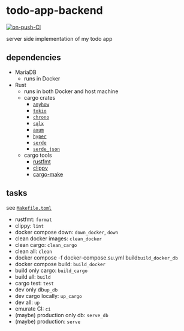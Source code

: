 # todo-app-backend

[![on-push-CI](https://github.com/H1rono/todo-app-backend/actions/workflows/on-push.yml/badge.svg)](https://github.com/H1rono/todo-app-backend/actions/workflows/on-push.yml)

server side implementation of my todo app

## dependencies

- MariaDB
    - runs in Docker
- Rust
    - runs in both Docker and host machine
    - cargo crates
        - [`anyhow`](https://docs.rs/anyhow/latest/anyhow/)
        - [`tokio`](https://docs.rs/tokio/latest/tokio/)
        - [`chrono`](https://docs.rs/chrono/latest/chrono/)
        - [`sqlx`](https://docs.rs/sqlx/latest/sqlx/)
        - [`axum`](https://docs.rs/axum/latest/axum/)
        - [`hyper`](https://docs.rs/hyper/latest/hyper/)
        - [`serde`](https://docs.rs/serde/latest/serde/)
        - [`serde_json`](https://docs.rs/serde_json/latest/serde_json/)
    - cargo tools
        - [rustfmt](https://github.com/rust-lang/rustfmt)
        - [clippy](https://github.com/rust-lang/rust-clippy)
        - [cargo-make](https://github.com/sagiegurari/cargo-make)

## tasks

see [`Makefile.toml`](https://github.com/H1rono/todo-app-backend/blob/main/Makefile.toml)

- rustfmt: `format`
- clippy: `lint`
- docker compose down: `down_docker`, `down`
- clean docker images: `clean_docker`
- clean cargo: `clean_cargo`
- clean all: `clean`
- docker compose -f docker-compose.su.yml build`build_docker_db`
- docker compose build: `build_docker`
- build only cargo: `build_cargo`
- build all: `build`
- cargo test: `test`
- dev only db`up_db`
- dev cargo locally: `up_cargo`
- dev all: `up`
- emurate CI: `ci`
- (maybe) production only db: `serve_db`
- (maybe) production: `serve`